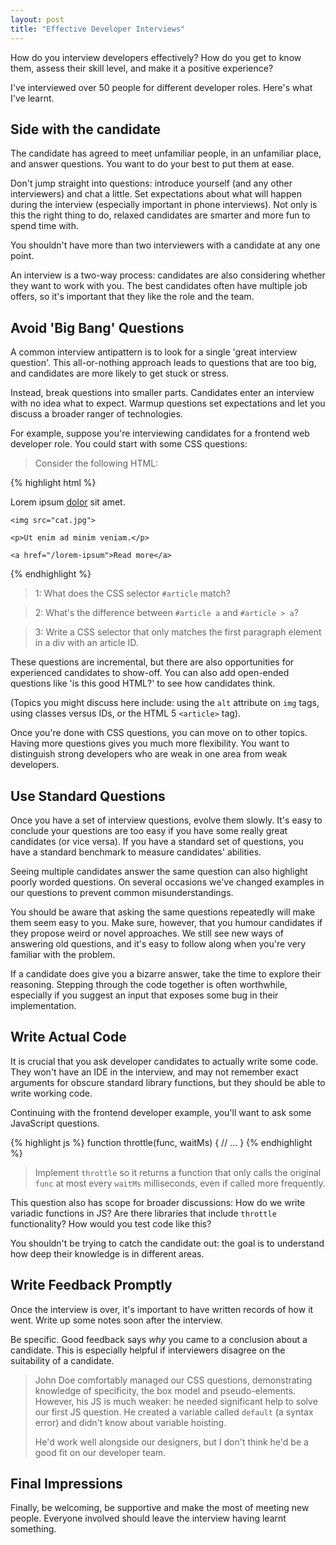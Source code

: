 ```yaml
--- 
layout: post
title: "Effective Developer Interviews"
---
```


How do you interview developers effectively? How do you get to know
them, assess their skill level, and make it a positive experience?

I've interviewed over 50 people for different developer roles. Here's
what I've learnt.

## Side with the candidate

The candidate has agreed to meet unfamiliar people, in an unfamiliar
place, and answer questions. You want to do your best to put them at
ease.

Don't jump straight into questions: introduce yourself (and any other
interviewers) and chat a little. Set expectations about what will
happen during the interview (especially important in phone
interviews).  Not only is this the right thing to do, relaxed
candidates are smarter and more fun to spend time with.

You shouldn't have more than two interviewers with a candidate at any
one point.

An interview is a two-way process: candidates are also considering
whether they want to work with you. The best candidates often have
multiple job offers, so it's important that they like the role and the
team.

## Avoid 'Big Bang' Questions

A common interview antipattern is to look for a single 'great interview
question'. This all-or-nothing approach leads to questions that are
too big, and candidates are more likely to get stuck or stress.

Instead, break questions into smaller parts. Candidates enter an
interview with no idea what to expect. Warmup questions set
expectations and let you discuss a broader ranger of technologies.

For example, suppose you're interviewing candidates for a frontend web
developer role. You could start with some CSS questions:

> Consider the following HTML:

{% highlight html %}
<div id="article">
    <p>Lorem ipsum <a href="/dolor">dolor</a> sit amet.</p>

    <img src="cat.jpg">

    <p>Ut enim ad minim veniam.</p>

    <a href="/lorem-ipsum">Read more</a>
</div>
{% endhighlight %}

> 1: What does the CSS selector `#article` match?

> 2: What's the difference between `#article a` and `#article > a`?

> 3: Write a CSS selector that only matches the first paragraph
element in a div with an article ID.

These questions are incremental, but there are also opportunities for
experienced candidates to show-off. You can also add open-ended
questions like 'is this good HTML?' to see how candidates think.

(Topics you might discuss here include: using the `alt` attribute on
`img` tags, using classes versus IDs, or the HTML 5 `<article>` tag).

Once you're done with CSS questions, you can move on to other
topics. Having more questions gives you much more flexibility. You
want to distinguish strong developers who are weak in one area from
weak developers.

## Use Standard Questions

Once you have a set of interview questions, evolve them slowly. It's
easy to conclude your questions are too easy if you have some really
great candidates (or vice versa). If you have a standard set of
questions, you have a standard benchmark to measure candidates'
abilities.

Seeing multiple candidates answer the same question can also highlight
poorly worded questions. On several occasions we've changed examples
in our questions to prevent common misunderstandings.

You should be aware that asking the same questions repeatedly will
make them seem easy to you. Make sure, however, that you humour
candidates if they propose weird or novel approaches. We still see new
ways of answering old questions, and it's easy to follow along when
you're very familiar with the problem.

If a candidate does give you a bizarre answer, take the time to
explore their reasoning. Stepping through the code together is often
worthwhile, especially if you suggest an input that exposes some bug
in their implementation.

## Write Actual Code

It is crucial that you ask developer candidates to actually write some
code. They won't have an IDE in the interview, and may not remember
exact arguments for obscure standard library functions, but they
should be able to write working code.

Continuing with the frontend developer example, you'll want to ask
some JavaScript questions.

{% highlight js %}
function throttle(func, waitMs) {
    // ...
}
{% endhighlight %}

> Implement `throttle` so it returns a function that only calls the
> original `func` at most every `waitMs` milliseconds, even if called more
> frequently.

This question also has scope for broader discussions: How do we write
variadic functions in JS? Are there libraries that include `throttle`
functionality? How would you test code like this?

You shouldn't be trying to catch the candidate out: the goal is to
understand how deep their knowledge is in different areas.

## Write Feedback Promptly

Once the interview is over, it's important to have written records of
how it went. Write up some notes soon after the interview.

Be specific. Good feedback says *why* you came to a conclusion about a
candidate. This is especially helpful if interviewers disagree on the
suitability of a candidate.

> John Doe comfortably managed our CSS questions, demonstrating
> knowledge of specificity, the box model and
> pseudo-elements. However, his JS is much weaker: he needed
> significant help to solve our first JS question. He created
> a variable called `default` (a syntax error) and didn't know about
> variable hoisting.
>
> He'd work well alongside our designers, but I don't think he'd be
> a good fit on our developer team.

## Final Impressions

Finally, be welcoming, be supportive and make the most of meeting new
people. Everyone involved should leave the interview having learnt
something.
